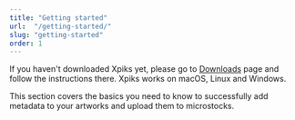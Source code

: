 ```yaml
---
title: "Getting started"
url:  "/getting-started/"
slug: "getting-started"
order: 1
---
```


If you haven't downloaded Xpiks yet, please go to <a href='{{< misc/rel "/downloads/" >}}'>Downloads</a> page and follow the instructions there. Xpiks works on macOS, Linux and Windows.

This section covers the basics you need to know to successfully add metadata to your artworks and upload them to microstocks.